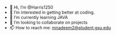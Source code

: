- 👋 Hi, I’m @Harris1250
- 👀 I’m interested in getting better at coding.
- 🌱 I’m currently learning JAVA 
- 💞️ I’m looking to collaborate on projects
- 📫 How to reach me: mnadeem2@student.gsu.edu

<!---
Harris1250/Harris1250 is a ✨ special ✨ repository because its `README.md` (this file) appears on your GitHub profile.
You can click the Preview link to take a look at your changes.
--->
